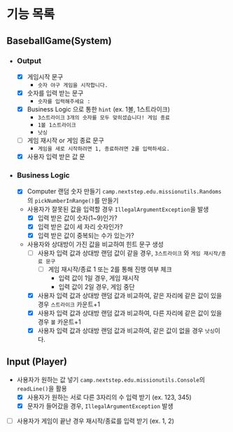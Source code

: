 # 기능 목록

## BaseballGame(System)
  - ### Output
    - [x] 게임시작 문구
      - `숫자 야구 게임을 시작합니다.`
    - [x] 숫자를 입력 받는 문구
      - `숫자를 입력해주세요 : `
    - [x] Business Logic 으로 통한 `hint` (ex. 1볼, 1스트라이크)
      - `3스트라이크` `3개의 숫자를 모두 맞히셨습니다! 게임 종료`
      - `1볼 1스트라이크`
      - `낫싱`
    - [ ] 게임 재시작 or 게임 종료 문구
      - `게임을 새로 시작하려면 1, 종료하려면 2를 입력하세요.`
    - [x] 사용자 입력 받은 값 문
  - ### Business Logic
    - [x] Computer 랜덤 숫자 만들기 `camp.nextstep.edu.missionutils.Randoms`의 `pickNumberInRange()`를 만들기
    - 사용자가 잘못된 값을 입력할 경우 `IllegalArgumentException`을 발생
      - [x] 입력 받은 값이 숫자(1~9)인가?
      - [x] 입력 받은 값이 세 자리 숫자인가?
      - [x] 입력 받은 값이 중복되는 수가 있는가?
    - 사용자와 상대방이 가진 값을 비교하여 힌트 문구 생성
      - [ ] 사용자 입력 값과 상대방 랜덤 값이 같을 경우, `3스트라이크` 와 `게임 재시작/종료 문구`
        - [ ] 게임 재시작/종료 1 또는 2를 통해 진행 여부 체크
          - 입력 값이 1일 경우, 게임 재시작
          - 입력 값이 2일 경우, 게임 중단
      - [x] 사용자 입력 값과 상대방 랜덤 값과 비교하여, 같은 자리에 같은 값이 있을 경우 `스트라이크` 카운트+1
      - [x] 사용자 입력 값과 상대방 랜덤 값과 비교하여, 다른 자리에 같은 값이 있을 경우 `볼` 카운트+1
      - [x] 사용자 입력 값과 상대방 랜덤 값과 비교하여, 같은 값이 없을 경우 `낫싱`이다.

## Input (Player)
  - 사용자가 원하는 값 넣기 `camp.nextstep.edu.missionutils.Console`의 `readLine()`을 활용
    - [x] 사용자가 원하는 서로 다른 3자리의 수 입력 받기 (ex. 123, 345)
    - [x] 문자가 들어갔을 경우, `IllegalArgumentException` 발생
  - [ ] 사용자가 게임이 끝난 경우 재시작/종료를 입력 받기 (ex. 1, 2)


